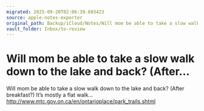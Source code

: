 ```yaml
---
migrated: 2025-09-20T02:06:39.603423
source: apple-notes-exporter
original_path: Backup/iCloud/Notes/Will mom be able to take a slow walk down to the lake and back- (After….md
vault_folder: Inbox/to-review
---
```

# Will mom be able to take a slow walk down to the lake and back? (After…

Will mom be able to take a slow walk down to the lake and back? (After breakfast?)
It’s mostly a flat walk... 
http://www.mtc.gov.on.ca/en/ontarioplace/park_trails.shtml

